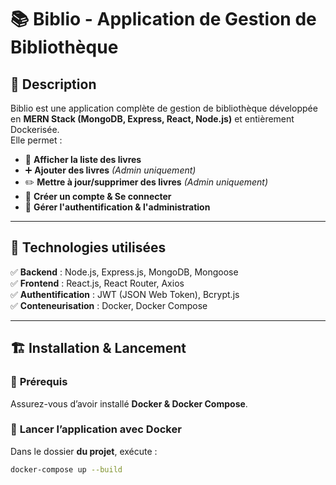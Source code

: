 # 📚 Biblio - Application de Gestion de Bibliothèque

## 📖 Description
Biblio est une application complète de gestion de bibliothèque développée en **MERN Stack (MongoDB, Express, React, Node.js)** et entièrement Dockerisée.  
Elle permet :
- 📜 **Afficher la liste des livres**
- ➕ **Ajouter des livres** *(Admin uniquement)*
- ✏️ **Mettre à jour/supprimer des livres** *(Admin uniquement)*
- 👤 **Créer un compte & Se connecter**
- 🔐 **Gérer l'authentification & l'administration**

---

## 🚀 **Technologies utilisées**
✅ **Backend** : Node.js, Express.js, MongoDB, Mongoose  
✅ **Frontend** : React.js, React Router, Axios  
✅ **Authentification** : JWT (JSON Web Token), Bcrypt.js  
✅ **Conteneurisation** : Docker, Docker Compose  

---

## 🏗️ **Installation & Lancement**
### 🔹 **Prérequis**
Assurez-vous d’avoir installé **Docker & Docker Compose**.

### 🔹 **Lancer l’application avec Docker**
Dans le dossier **du projet**, exécute :
```sh
docker-compose up --build
